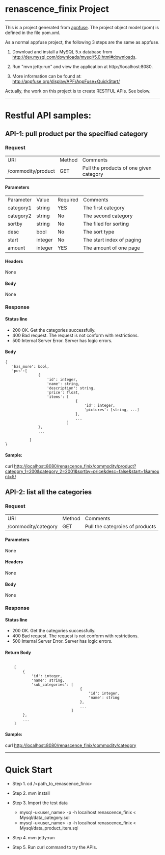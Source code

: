 # renascence_finix Project
--------------------------------------------------------------------------------
This is a project generated from [appfuse](https://github.com/appfuse/appfuse). 
The project object model (pom) is defined in the file pom.xml.

As a normal appfuse project, the following 3 steps are the same as appfuse. 

1. Download and install a MySQL 5.x database from 
   http://dev.mysql.com/downloads/mysql/5.0.html#downloads.

2. Run "mvn jetty:run" and view the application at http://localhost:8080.

3. More information can be found at:  
   <http://appfuse.org/display/APF/AppFuse+QuickStart/>

Actually, the work on this project is to create RESTFUL APIs. See below. 

--------------------------------------------------------------------------------
# Restful API samples:

## API-1: pull product per the specified category

### Request 
<table>
   <tr>
      <td> URI </fd>
      <td> Method </fd>
      <td> Comments </fd>
   </tr>
   <tr>
      <td> /commodity/product </td>
      <td> GET </td>
      <td> Pull the products of one given category </td>
   </tr>
</table>

#### Parameters

<table>
   <tr>
      <td> Parameter </fd>
      <td> Value </fd>
      <td> Required </fd>
      <td> Comments </fd>
   </tr>
   <tr>
      <td> category1 </td>
      <td> string </td>
      <td> YES </td>
      <td> The first category </td>
   </tr>
   <tr>
      <td> category2 </td>
      <td> string </td>
      <td> No </td>
      <td> The second category </td>
   </tr>
   <tr>
      <td> sortby </td>
      <td> string </td>
      <td> No </td>
      <td> The filed for sorting </td>
   </tr>
   <tr>
      <td> desc </td>
      <td> bool </td>
      <td> No </td>
      <td> The sort type </td>
   </tr>
   <tr>
      <td> start </td>
      <td> integer </td>
      <td> No </td>
      <td> The start index of paging </td>
   </tr>
   <tr>
      <td> amount </td>
      <td> integer </td>
      <td> YES </td>
      <td> The amount of one page </td>
   </tr>
</table>

#### Headers

None

#### Body

None

### Response

#### Status line

* 200 OK. Get the categories successfully.
* 400 Bad request. The request is not conform with restrictions.
* 500 Internal Server Error. Server has logic errors. 

#### Body

	{
       'has_more': bool,
       'pus':[
                   {
                       'id': integer,
                       'name': string,
                       'description': string,
                       'price': float,
                       'items': [
                                    {
                                        'id': integer,
                                        'pictures': [string, ...]
                                    },
                                    ...
                                ]
                   },
                   ...
                   
               ]
    }


#### Sample:  
curl <http://localhost:8080/renascence_finix/commodity/product?category_1=200&category_2=2001&sortby=price&desc=false&start=1&amount=5/>


## API-2: list all the categories

### Request 
<table>
   <tr>
      <td> URI </fd>
      <td> Method </fd>
      <td> Comments </fd>
   </tr>
   <tr>
      <td> /commodity/category </td>
      <td> GET </td>
      <td> Pull the categroies of products </td>
   </tr>
</table>

#### Parameters

None

#### Headers

None

#### Body

None

### Response

#### Status line

* 200 OK. Get the categories successfully.
* 400 Bad request. The request is not conform with restrictions.
* 500 Internal Server Error. Server has logic errors. 

#### Return Body
<pre><code>
    [
        {
            'id': integer,
            'name': string,
            'sub_categories': [
                                  {
                                      'id': integer,
                                      'name': string
                                  },
                                  ...
                              ]
        },
        ...
    ]
</code></pre>

#### Sample:  
curl <http://localhost:8080/renascence_finix/commodity/category>

---------------------------------------------------------------------------
# Quick Start

- Step 1. cd /<path_to_renascence_finix>

- Step 2. mvn install

- Step 3. Import the test data
	- mysql -u<user_name> -p -h localhost renascence_finix < Mysql/data_category.sql
	- mysql -u<user_name> -p -h localhost renascence_finix < Mysql/data_product_item.sql
	
- Step 4. mvn jetty:run

- Step 5. Run curl command to try the APIs. 

